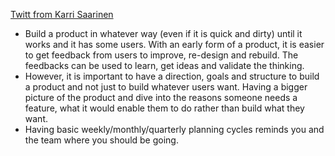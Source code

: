 [Twitt from Karri
Saarinen](https://twitter.com/karrisaarinen/status/1352410315288272992)

- Build a product in whatever way (even if it is quick and dirty) until it works
  and it has some users. With an early form of a product, it is easier to get
  feedback from users to improve, re-design and rebuild. The feedbacks can be
  used to learn, get ideas and validate the thinking.
- However, it is important to have a direction, goals and structure to build
  a product and not just to build whatever users want. Having a bigger picture
  of the product and dive into the reasons someone needs a feature, what it
  would enable them to do rather than build what they want.
- Having basic weekly/monthly/quarterly planning cycles reminds you and the team
  where you should be going.
